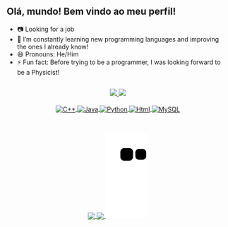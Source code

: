 ## Olá, mundo! Bem vindo ao meu perfil!


- 📷 Looking for a job
- 🌱 I’m constantly learning new programming languages and improving the ones I already know!
- 😄 Pronouns: He/Him
- ⚡ Fun fact: Before trying to be a programmer, I was looking forward to be a Physicist! 

##

<div align="center">
  <a href="https://github.com/viniciussalvarenga">
  <img height=160em src="https://github-readme-stats.vercel.app/api?username=viniciussalvarenga&theme=synthwave&show_icons=true&count_private=true&include_all_commits=true"> 
  <img height=160em src="https://github-readme-stats.vercel.app/api/top-langs/?username=viniciussalvarenga&langs_count=4&theme=synthwave">
</div>
	
<div align="center" style="display: inline_block"><br>
	<a href= "https://github.com/viniciussalvarenga">
	<img align= "center" alt="C++" height=30 width= 40 src=https://cdn.jsdelivr.net/gh/devicons/devicon/icons/cplusplus/cplusplus-plain.svg>
	<img align= "center" alt="Java" height=30 width= 40 src=https://cdn.jsdelivr.net/gh/devicons/devicon/icons/java/java-plain.svg >
	<img align= "center" alt="Python" height=30 width= 40 src=https://cdn.jsdelivr.net/gh/devicons/devicon/icons/python/python-plain.svg>
	<img align= "center" alt="Html" height=30 width= 40 src=https://cdn.jsdelivr.net/gh/devicons/devicon/icons/html5/html5-plain.svg>
	<img align= "center" alt="MySQL" height=30 width= 40 src=https://cdn.jsdelivr.net/gh/devicons/devicon/icons/mysql/mysql-plain.svg>
	</a>
</div>

##

<div align="center"><br>
	<a href=https://api.whatsapp.com/send?phone=5511932093584 target="_blank">
	<img align= "center" src=https://img.shields.io/badge/WhatsApp-25D366?style=for-the-badge&logo=whatsapp&logoColor=white>
	</a>
	<a href= https://www.linkedin.com/in/viniciussalvarenga target="_blank">
	<img align= "center" src=https://img.shields.io/badge/LinkedIn-0077B5?style=for-the-badge&logo=linkedin&logoColor=white>
	</a>
	<img src=https://github.com/viniciussalvarenga/viniciussalvarenga/blob/output/github-contribution-grid-snake.svg>
</div>
